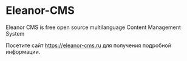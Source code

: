 # Eleanor-CMS
Eleanor CMS is free open source multilanguage Content Management System

Посетите сайт https://eleanor-cms.ru для получения подробной информации.